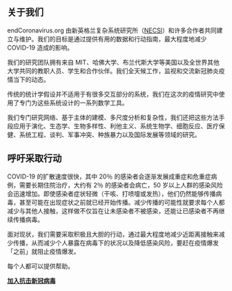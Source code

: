 ## **关于我们**

endCoronavirus.org 由新英格兰复杂系统研究所（[NECSI](https://necsi.edu/)）和许多合作者共同建立与维护。我们的目标是通过提供有用的数据和行动指南，最大程度地减少 COVID-19 造成的影响。

我们的研究团队拥有来自 MIT、哈佛大学、布兰代斯大学等美国以及全世界其他大学共同的教职人员、学生和合作伙伴。我们全天候工作，监视和交流新冠肺炎疫情当下的动态。

传统的统计学假设并不适用于有很多交互部分的系统，我们在这次的疫情研究中使用了专门为这些系统设计的一系列数学工具。

我们专门研究网络、基于主体的建模、多尺度分析和复杂性，我们还把这些方法手段应用于演化、生态学、生物多样性、利他主义、系统生物学、细胞反应、医疗保健、系统工程、谈判、军事冲突、种族暴力以及国际发展等领域的研究。

## **呼吁采取行动**

COVID-19 的扩散速度很快，其中 20％ 的感染者会逐渐发展成重症和危重症病例，需要长期住院治疗，大约有 2％ 的感染者会病亡，50 岁以上人群的感染风险会迅速增加。即使感染者症状轻微（干咳、打喷嚏或发热），他们仍然能够传播病毒，甚至可能在出现症状之前就已经开始传播。减少传播的可能性就要求每个人都减少与其他人接触，这样做不仅旨在让未感染者不被感染，还能让已感染者不再继续传播病毒。

面对现状，我们需要采取积极且大胆的行动，通过最大程度地减少近距离接触来减少传播，从而减少个人暴露在病毒下的状况以及降低感染风险，要赶在疫情爆发「之前」就阻止疫情爆发。

每个人都可以提供帮助。

[**加入抗击新冠病毒**](https://www.endcoronavirus.org/signup)